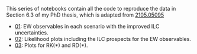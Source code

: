 This series of notebooks contain all the code to reproduce the data in Section 6.3 of my PhD thesis, which is adapted from [2105.05095](https://arxiv.org/abs/2105.05095)

* [01](https://github.com/Jorge-Alda/SMEFT19/blob/master/jupyter/PaperILC/01_ILCProspects.ipynb): EW observables in each scenario with the improved ILC uncertainties.
* [02](https://github.com/Jorge-Alda/SMEFT19/blob/master/jupyter/PaperILC/02_LikelihoodFits.ipynb): Likelihood plots including the ILC prospects for the EW observables.
* [03](https://github.com/Jorge-Alda/SMEFT19/blob/master/jupyter/PaperILC/03_RKRD.ipynb): Plots for RK(\*) and RD(\*).